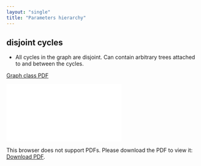 ```yaml
---
layout: "single"
title: "Parameters hierarchy"
---
```

<!--this is a generated file-->

## disjoint cycles
* All cycles in the graph are disjoint. Can contain arbitrary trees attached to and between the cycles.

[Graph class PDF](../AGnF5Z.pdf)

<object data="../AGnF5Z.pdf" type="application/pdf" width="100%" height="480px"><embed src="../AGnF5Z.pdf"><p>This browser does not support PDFs. Please download the PDF to view it: <a href="../AGnF5Z.pdf">Download PDF</a>.</p></embed></object>

